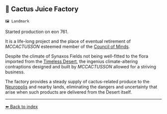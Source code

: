 ## 🌵 Cactus Juice Factory

`🖼️ Landmark`

Started production on eon 761.

It is a life-long project and the place of eventual retirement of  _MCCACTUSSON_ esteemed member of the [Council of Minds](../refs/council_of_minds.md).

Despite the climate of Synaxos Fields not being well-fitted to the flora imported from the [Timeless Desert](../refs/timeless_desert.md), the ingenius climate-altering contraptions designed and built by _MCCACTUSSON_ allowed for a striving business.

The factory provides a steady supply of cactus-related produce to the [Neuropolis](../refs/neuropolis.md) and nearby lands, eliminating the dangers and uncertainty that arise when such products are delivered from the Desert itself.


----------
[⬅️ Back to index](/index.md#32c0_s)